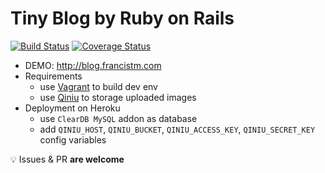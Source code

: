 # Tiny Blog by Ruby on Rails

[![Build Status](https://travis-ci.org/francistm/rails-blog.svg?branch=master)](https://travis-ci.org/francistm/rails-blog)
[![Coverage Status](https://coveralls.io/repos/github/francistm/rails-blog/badge.svg?branch=master)](https://coveralls.io/github/francistm/rails-blog?branch=master)

- DEMO: <http://blog.francistm.com>
- Requirements
  - use [Vagrant](https://www.vagrantup.com/) to build dev env
  - use [Qiniu](http://qiniu.com/) to storage uploaded images
- Deployment on Heroku
  - use `ClearDB MySQL` addon as database
  - add `QINIU_HOST`, `QINIU_BUCKET`, `QINIU_ACCESS_KEY`, `QINIU_SECRET_KEY` config variables


:bulb: Issues & PR **are welcome**
